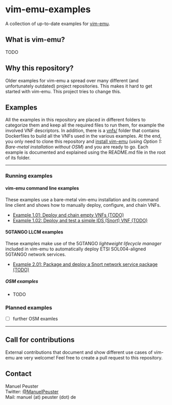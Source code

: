 # vim-emu-examples

A collection of up-to-date examples for [vim-emu](https://osm.etsi.org/wikipub/index.php/VIM_emulator).

## What is vim-emu?

TODO

## Why this repository?

Older examples for vim-emu a spread over many different (and unfortunately outdated) project repositories. This makes it hard to get started with vim-emu. This project tries to change this.

## Examples

All the examples in this repository are placed in different folders to categorize them and keep all the required files to run them, for example the involved VNF descriptors. In addition, there is a [vnfs/](vnfs/) folder that contains Dockerfiles to build all the VNFs used in the various examples. At the end, you only need to clone this repository and [install vim-emu](https://osm.etsi.org/wikipub/index.php/VIM_emulator#Manual_installation_.28vim-emu_only.29) (using *Option 1: Bare-metal installation without OSM*) and you are ready to go. Each example is documented and explained using the README.md file in the root of its folder.

---

### Running examples

#### vim-emu command line examples

These examples use a bare-metal vim-emu installation and its command line client and shows how to manually deploy, configure, and chain VNFs.

* [Example 1.01: Deploy and chain empty VNFs (TODO)](TODO)
* [Example 1.02: Deploy and test a simple IDS (Snort) VNF (TODO)](TODO)

#### 5GTANGO LLCM examples

These examples make use of the 5GTANGO *lightweight lifecycle manager* included in vim-emu to automatically deploy ETSI SOL004-aligned 5GTANGO network services.

* [Example 2.01: Package and deploy a Snort network service package (TODO)](TODO)

##### OSM examples

* TODO

### Planned examples

* [ ] further OSM examles

---

## Call for contributions

External contributions that document and show different use cases of vim-emu are very welcome! Feel free to create a pull request to this repository.

## Contact

Manuel Peuster<br>
Twitter: [@ManuelPeuster](https://twitter.com/ManuelPeuster)<br>
Mail: manuel (at) peuster (dot) de <br>
